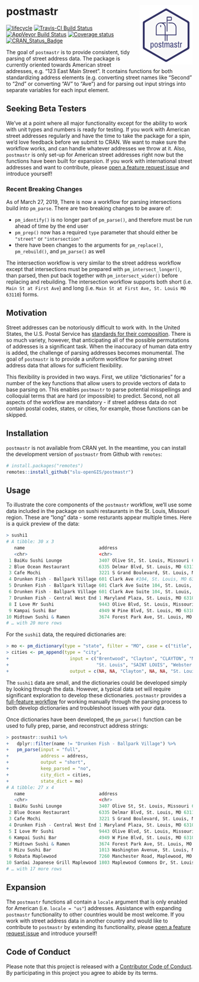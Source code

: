
<!-- README.md is generated from README.Rmd. Please edit that file -->

# postmastr <img src="man/figures/logo.png" align="right" />

[![lifecycle](https://img.shields.io/badge/lifecycle-maturing-blue.svg)](https://www.tidyverse.org/lifecycle/#maturing)
[![Travis-CI Build
Status](https://travis-ci.org/slu-openGIS/postmastr.svg?branch=master)](https://travis-ci.org/slu-openGIS/postmastr)
[![AppVeyor Build
Status](https://ci.appveyor.com/api/projects/status/github/slu-openGIS/postmastr?branch=master&svg=true)](https://ci.appveyor.com/project/chris-prener/postmastr)
[![Coverage
status](https://codecov.io/gh/slu-openGIS/postmastr/branch/master/graph/badge.svg)](https://codecov.io/github/slu-openGIS/postmastr?branch=master)
[![CRAN\_Status\_Badge](http://www.r-pkg.org/badges/version/postmastr)](https://cran.r-project.org/package=postmastr)

The goal of `postmastr` is to provide consistent, tidy parsing of street
address data. The package is currently oriented towards American street
addresses, e.g. “123 East Main Street”. It contains functions for both
standardizing address elements (e.g. converting street names like
“Second” to “2nd” or converting “AV” to “Ave”) and for parsing out
input strings into separate variables for each input element.

## Seeking Beta Testers

We’ve at a point where all major functionality except for the ability to
work with unit types and numbers is ready for testing. If you work with
American street addresses regularly and have the time to take the
package for a spin, we’d love feedback before we submit to CRAN. We want
to make sure the workflow works, and can handle whatever addresses we
throw at it. Also, `postmastr` is only set-up for American street
addresses right now but the functions have been built for expansion. If
you work with international street addresses and want to contribute,
please [open a feature request
issue](https://github.com/slu-openGIS/postmastr/issues/new/choose) and
introduce yourself\!

### Recent Breaking Changes

As of March 27, 2019, There is now a workflow for parsing intersections
build into `pm_parse`. There are two breaking changes to be aware of:

  - `pm_identify()` is no longer part of `pm_parse()`, and therefore
    must be run ahead of time by the end user
  - `pm_prep()` now has a required `type` parameter that should either
    be `"street"` or `"intersection"`
  - there have been changes to the arguments for `pm_replace()`,
    `pm_rebuild()`, and `pm_parse()` as well

The intersection workflow is very similar to the street address workflow
except that intersections must be prepared with `pm_intersect_longer()`,
than parsed, then put back together with `pm_intersect_wider()` before
replacing and rebuilding. The intersection workflow supports both short
(i.e. `Main St at First Ave`) and long (i.e. `Main St at First Ave, St.
Louis MO 63110`) forms.

## Motivation

Street addresses can be notoriously difficult to work with. In the
United States, the U.S. Postal Service has [standards for their
composition](https://pe.usps.com/text/pub28/welcome.htm). There is so
much variety, however, that anticipating all of the possible
permutations of addresses is a significant task. When the inaccuracy of
human data entry is added, the challenge of parsing addresses becomes
monumental. The goal of `postmastr` is to provide a uniform workflow for
parsing street address data that allows for sufficient flexibility.

This flexibility is provided in two ways. First, we utilize
“dictionaries” for a number of the key functions that allow users to
provide vectors of data to base parsing on. This enables `postmastr` to
parse potential misspellings and colloquial terms that are hard (or
impossible) to predict. Second, not all aspects of the workflow are
mandatory - if street address data do not contain postal codes, states,
or cities, for example, those functions can be skipped.

## Installation

`postmastr` is not available from CRAN yet. In the meantime, you can
install the development version of `postmastr` from Github with
`remotes`:

``` r
# install.packages("remotes")
remotes::install_github("slu-openGIS/postmastr")
```

## Usage

To illustrate the core components of the `postmastr` workflow, we’ll use
some data included in the package on sushi restaurants in the St. Louis,
Missouri region. These are “long” data - some resturants appear multiple
times. Here is a quick preview of the data:

``` r
> sushi1
# A tibble: 30 x 3
   name                            address                                           visit   
   <chr>                           <chr>                                             <chr>   
 1 BaiKu Sushi Lounge              3407 Olive St, St. Louis, Missouri 63103          3/20/18 
 2 Blue Ocean Restaurant           6335 Delmar Blvd, St. Louis, MO 63112             10/26/18
 3 Cafe Mochi                      3221 S Grand Boulevard, St. Louis, MO 63118       10/10/18
 4 Drunken Fish - Ballpark Village 601 Clark Ave #104, St. Louis, MO 63102-1719      4/28/18 
 5 Drunken Fish - Ballpark Village 601 Clark Ave Suite 104, St. Louis, MO 63102-1719 5/10/18 
 6 Drunken Fish - Ballpark Village 601 Clark Ave Suite 104, St. Louis, MO 63102-1719 8/7/18  
 7 Drunken Fish - Central West End 1 Maryland Plaza, St. Louis, MO 63108             12/2/18 
 8 I Love Mr Sushi                 9443 Olive Blvd, St. Louis, Missouri 63132        1/1/18  
 9 Kampai Sushi Bar                4949 W Pine Blvd, St. Louis, MO 63108             2/13/18 
10 Midtown Sushi & Ramen           3674 Forest Park Ave, St. Louis, MO 63108         3/4/18  
# … with 20 more rows
```

For the `sushi1` data, the required dictionaries
are:

``` r
> mo <- pm_dictionary(type = "state", filter = "MO", case = c("title", "upper"), locale = "us")
> cities <- pm_append(type = "city",
+                       input = c("Brentwood", "Clayton", "CLAYTON", "Maplewood", 
+                                 "St. Louis", "SAINT LOUIS", "Webster Groves"),
+                       output = c(NA, NA, "Clayton", NA, NA, "St. Louis", NA))
```

The `sushi1` data are small, and the dictionaries could be developed
simply by looking through the data. However, a typical data set will
require significant exploration to develop these dictionaries.
`postmastr` provides a [full-feature
workflow](https://slu-opengis.github.io/postmastr/articles/postmastr.html)
for working manually through the parsing process to both develop
dictionaries and troubleshoot issues with your data.

Once dictionaries have been developed, the `pm_parse()` function can be
used to fully prep, parse, and reconstruct address strings:

``` r
> postmastr::sushi1 %>%
+   dplyr::filter(name != "Drunken Fish - Ballpark Village") %>%
+   pm_parse(input = "full", 
+            address = address, 
+            output = "short", 
+            keep_parsed = "no", 
+            city_dict = cities, 
+            state_dict = mo)
# A tibble: 27 x 4
   name                            address                                        visit    pm.address               
   <chr>                           <chr>                                          <chr>    <chr>                    
 1 BaiKu Sushi Lounge              3407 Olive St, St. Louis, Missouri 63103       3/20/18  3407 Olive St            
 2 Blue Ocean Restaurant           6335 Delmar Blvd, St. Louis, MO 63112          10/26/18 6335 Delmar Blvd         
 3 Cafe Mochi                      3221 S Grand Boulevard, St. Louis, MO 63118    10/10/18 3221 S Grand Blvd        
 4 Drunken Fish - Central West End 1 Maryland Plaza, St. Louis, MO 63108          12/2/18  1 Maryland Plz           
 5 I Love Mr Sushi                 9443 Olive Blvd, St. Louis, Missouri 63132     1/1/18   9443 Olive Blvd          
 6 Kampai Sushi Bar                4949 W Pine Blvd, St. Louis, MO 63108          2/13/18  4949 W Pine Blvd         
 7 Midtown Sushi & Ramen           3674 Forest Park Ave, St. Louis, MO 63108      3/4/18   3674 Forest Park Ave     
 8 Mizu Sushi Bar                  1013 Washington Avenue, St. Louis, MO 63101    9/12/18  1013 Washington Ave      
 9 Robata Maplewood                7260 Manchester Road, Maplewood, MO 63143      11/1/18  7260 Manchester Rd       
10 SanSai Japanese Grill Maplewood 1803 Maplewood Commons Dr, St. Louis, MO 63143 2/14/18  1803 Maplewood Commons Dr
# … with 17 more rows
```

## Expansion

The `postmastr` functions all contain a `locale` argument that is only
enabled for American (i.e. `locale = "us"`) addresses. Assistance with
expanding `postmastr` functionality to other countries would be most
welcome. If you work with street address data in another country and
would like to contribute to `postmastr` by extending its functionality,
please [open a feature request
issue](https://github.com/slu-openGIS/postmastr/issues/new/choose) and
introduce yourself\!

## Code of Conduct

Please note that this project is released with a [Contributor Code of
Conduct](.github/CODE_OF_CONDUCT.md). By participating in this project
you agree to abide by its terms.
